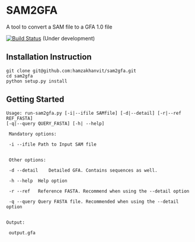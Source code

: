 # SAM2GFA
A tool to convert a SAM file to a GFA 1.0 file
        
[![Build Status](https://travis-ci.org/hamzakhanvit/sam2gfa.svg?branch=master)](https://travis-ci.org/hamzakhanvit/sam2gfa)
(Under development)
   
## Installation Instruction

```
git clone git@github.com:hamzakhanvit/sam2gfa.git
cd sam2gfa
python setup.py install
```    
      
## Getting Started
```       
Usage: run-sam2gfa.py [-i|--ifile SAMfile] [-d|--detail] [-r|--ref REF_FASTA] 
[-q|--query QUERY_FASTA] [-h| --help]
        
 Mandatory options:

 -i --ifile	Path to Input SAM file 
 

 Other options:

 -d --detail	Detailed GFA. Contains sequences as well.

 -h --help	Help option

 -r --ref	Reference FASTA. Recommend when using the --detail option

 -q --query	Query FASTA file. Recommended when using the --detail option
        
      
Output:
    
 output.gfa

```

